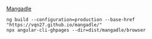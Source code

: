 [Mangadle](https://vqn27.github.io/mangadle/) 
```
ng build --configuration=production --base-href "https://vqn27.github.io/mangadle/"
npx angular-cli-ghpages --dir=dist/mangadle/browser 
```

